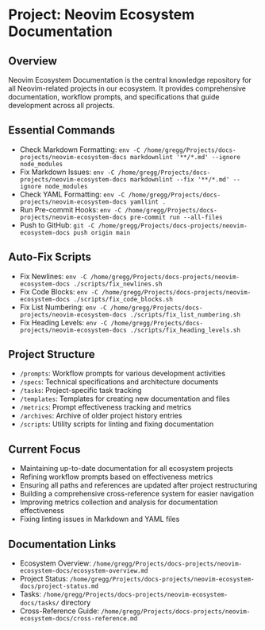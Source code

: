 # Project: Neovim Ecosystem Documentation

## Overview

Neovim Ecosystem Documentation is the central knowledge repository for all Neovim-related projects in our ecosystem. It provides comprehensive documentation, workflow prompts, and specifications that guide development across all projects.

## Essential Commands

- Check Markdown Formatting: `env -C /home/gregg/Projects/docs-projects/neovim-ecosystem-docs markdownlint '**/*.md' --ignore node_modules`
- Fix Markdown Issues: `env -C /home/gregg/Projects/docs-projects/neovim-ecosystem-docs markdownlint --fix '**/*.md' --ignore node_modules`
- Check YAML Formatting: `env -C /home/gregg/Projects/docs-projects/neovim-ecosystem-docs yamllint .`
- Run Pre-commit Hooks: `env -C /home/gregg/Projects/docs-projects/neovim-ecosystem-docs pre-commit run --all-files`
- Push to GitHub: `git -C /home/gregg/Projects/docs-projects/neovim-ecosystem-docs push origin main`

## Auto-Fix Scripts

- Fix Newlines: `env -C /home/gregg/Projects/docs-projects/neovim-ecosystem-docs ./scripts/fix_newlines.sh`
- Fix Code Blocks: `env -C /home/gregg/Projects/docs-projects/neovim-ecosystem-docs ./scripts/fix_code_blocks.sh`
- Fix List Numbering: `env -C /home/gregg/Projects/docs-projects/neovim-ecosystem-docs ./scripts/fix_list_numbering.sh`
- Fix Heading Levels: `env -C /home/gregg/Projects/docs-projects/neovim-ecosystem-docs ./scripts/fix_heading_levels.sh`

## Project Structure

- `/prompts`: Workflow prompts for various development activities
- `/specs`: Technical specifications and architecture documents
- `/tasks`: Project-specific task tracking
- `/templates`: Templates for creating new documentation and files
- `/metrics`: Prompt effectiveness tracking and metrics
- `/archives`: Archive of older project history entries
- `/scripts`: Utility scripts for linting and fixing documentation

## Current Focus

- Maintaining up-to-date documentation for all ecosystem projects
- Refining workflow prompts based on effectiveness metrics
- Ensuring all paths and references are updated after project restructuring
- Building a comprehensive cross-reference system for easier navigation
- Improving metrics collection and analysis for documentation effectiveness
- Fixing linting issues in Markdown and YAML files

## Documentation Links

- Ecosystem Overview: `/home/gregg/Projects/docs-projects/neovim-ecosystem-docs/ecosystem-overview.md`
- Project Status: `/home/gregg/Projects/docs-projects/neovim-ecosystem-docs/project-status.md`
- Tasks: `/home/gregg/Projects/docs-projects/neovim-ecosystem-docs/tasks/` directory
- Cross-Reference Guide: `/home/gregg/Projects/docs-projects/neovim-ecosystem-docs/cross-reference.md`
